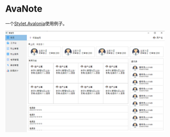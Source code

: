 # AvaNote

一个[Stylet.Avalonia](https://github.com/sealoyal2018/Stylet.Avalonia)使用例子。



![preview](./images/Snipaste_2023-11-14_17-57-12.png)